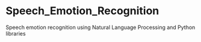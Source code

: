 # Speech_Emotion_Recognition
Speech emotion recognition using Natural Language Processing and Python libraries
